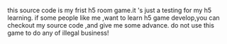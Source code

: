 this source code is my frist h5 room game.it 's just a testing for my h5 learning.
if some people like me ,want to learn h5 game develop,you can checkout my source code ,and give me some advance.
do not use this game to do any of illegal‌ business!
